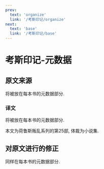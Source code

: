 ```yaml
---
prev:
  text: 'organize'
  link: '/考斯印记/organize'
next:
  text: 'base'
  link: '/考斯印记/base'
---
```


# 考斯印记-元数据

## 原文来源

将被放在每本书的元数据部分.

### 译文

将被放在每本书的元数据部分.

本文为荷鲁斯叛乱系列的第25部, 体裁为小说集.

## 对原文进行的修正

同样在每本书的元数据部分.
